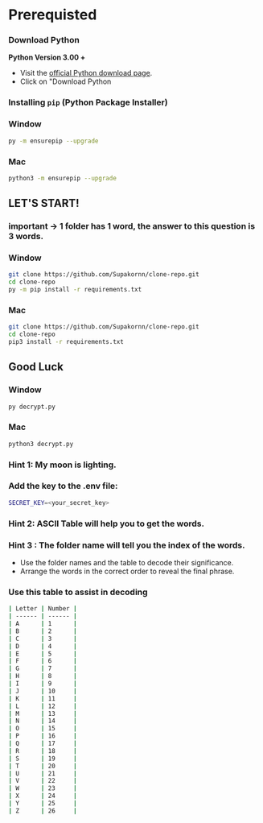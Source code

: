 # Prerequisted

### Download Python
**Python Version 3.00 +**

- Visit the [official Python download page](https://www.python.org/downloads/).
- Click on "Download Python

### Installing `pip` (Python Package Installer)

### Window
```bash
py -m ensurepip --upgrade
```

### Mac
```bash
python3 -m ensurepip --upgrade
```

## LET'S START!

### important -> 1 folder has 1 word, the answer to this question is 3 words.

### Window
```bash
git clone https://github.com/Supakornn/clone-repo.git
cd clone-repo
py -m pip install -r requirements.txt
```

### Mac
```bash
git clone https://github.com/Supakornn/clone-repo.git
cd clone-repo
pip3 install -r requirements.txt
```

## Good Luck

### Window
```bash
py decrypt.py
```
### Mac
```bash
python3 decrypt.py
```

### Hint 1: My moon is lighting.
### Add the key to the .env file:
```bash
SECRET_KEY=<your_secret_key>
```

### Hint 2: ASCII Table will help you to get the words.

### Hint 3 : The folder name will tell you the index of the words.
- Use the folder names and the table to decode their significance.
- Arrange the words in the correct order to reveal the final phrase.
### Use this table to assist in decoding
```bash
| Letter | Number |
| ------ | ------ |
| A      | 1      |
| B      | 2      |
| C      | 3      |
| D      | 4      |
| E      | 5      |
| F      | 6      |
| G      | 7      |
| H      | 8      |
| I      | 9      |
| J      | 10     |
| K      | 11     |
| L      | 12     |
| M      | 13     |
| N      | 14     |
| O      | 15     |
| P      | 16     |
| Q      | 17     |
| R      | 18     |
| S      | 19     |
| T      | 20     |
| U      | 21     |
| V      | 22     |
| W      | 23     |
| X      | 24     |
| Y      | 25     |
| Z      | 26     |
```


